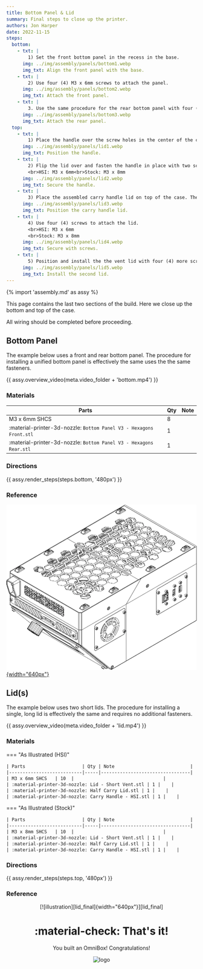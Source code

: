 ```yaml
---
title: Bottom Panel & Lid
summary: Final steps to close up the printer.
authors: Jon Harper
date: 2022-11-15
steps:
  bottom:
    - txt: |
        1) Set the front bottom panel in the recess in the base.
      img: ../img/assembly/panels/bottom1.webp
      img_txt: Align the front panel with the base.
    - txt: |
        2) Use four (4) M3 x 6mm screws to attach the panel.
      img: ../img/assembly/panels/bottom2.webp
      img_txt: Attach the front panel.
    - txt: |
        3. Use the same procedure for the rear bottom panel with four (4) more screws.
      img: ../img/assembly/panels/bottom3.webp
      img_txt: Attach the rear panel.
  top:
    - txt: |
        1) Place the handle over the screw holes in the center of the carry handle lid.
      img: ../img/assembly/panels/lid1.webp
      img_txt: Position the handle.
    - txt: |
        2) Flip the lid over and fasten the handle in place with two screws.
        <br>HSI: M3 x 6mm<br>Stock: M3 x 8mm
      img: ../img/assembly/panels/lid2.webp
      img_txt: Secure the handle.
    - txt: |
        3) Place the assembled carry handle lid on top of the case. The lid is reversible.
      img: ../img/assembly/panels/lid3.webp
      img_txt: Position the carry handle lid.
    - txt: |
        4) Use four (4) screws to attach the lid.
        <br>HSI: M3 x 6mm
        <br>Stock: M3 x 8mm
      img: ../img/assembly/panels/lid4.webp
      img_txt: Secure with screws.
    - txt: |
        5) Position and install the the vent lid with four (4) more screws.
      img: ../img/assembly/panels/lid5.webp
      img_txt: Install the second lid.
---
```


{% import 'assembly.md' as assy %}

This page contains the last two sections of the build. Here we close up the bottom and top of the case.

All wiring should be completed before proceeding.

## Bottom Panel

The example below uses a front and rear bottom panel. The procedure for installing a unified bottom panel is effectively the same uses the
the same fasteners.

{{ assy.overview_video(meta.video_folder + 'bottom.mp4') }}

### Materials

| Parts                     | Qty | Note                            |
|---------------------------|-----|---------------------------------|
| M3 x 6mm SHCS   | 8   |                                 |
| :material-printer-3d-nozzle: `Bottom Panel V3 - Hexagons Front.stl` | 1 | |
| :material-printer-3d-nozzle: `Bottom Panel V3 - Hexagons Rear.stl` | 1  | |

### Directions

{{ assy.render_steps(steps.bottom, '480px') }}

### Reference

[![illustration][bottom_final]{width="640px"}][bottom_final]

## Lid(s)

The example below uses two short lids. The procedure for installing a single, long lid is effectively the same and requires no additional fasteners.

{{ assy.overview_video(meta.video_folder + 'lid.mp4') }}

### Materials

=== "As Illustrated (HSI)"

    | Parts                     | Qty | Note                            |
    |---------------------------|-----|---------------------------------|
    | M3 x 6mm SHCS   | 10  |                                 |
    | :material-printer-3d-nozzle: Lid - Short Vent.stl | 1 |    |
    | :material-printer-3d-nozzle: Half Carry Lid.stl | 1 |    |
    | :material-printer-3d-nozzle: Carry Handle - HSI.stl | 1 |    |

=== "As Illustrated (Stock)"

    | Parts                     | Qty | Note                            |
    |---------------------------|-----|---------------------------------|
    | M3 x 8mm SHCS   | 10  |                                 |
    | :material-printer-3d-nozzle: Lid - Short Vent.stl | 1 |    |
    | :material-printer-3d-nozzle: Half Carry Lid.stl | 1 |    |
    | :material-printer-3d-nozzle: Carry Handle - HSI.stl | 1 |    |

### Directions

{{ assy.render_steps(steps.top, '480px') }}                                           

### Reference

<div align="center" markdown>
[![illustration][lid_final]{width="640px"}][lid_final]

# :material-check: That's it!

You built an OmniBox! Congratulations!

![logo][logo]
</div>

[lid_final]: ../img/assembly/final.webp
[bottom_final]: ../img/assembly/panels/bottom_final.webp
[logo]: ../img/favicon.png
